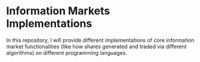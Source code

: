 # Information Markets Implementations
In this repository, I will provide different implementations of core information market functionalities (like how shares generated and traded via different algorithms) on different programming languages.
